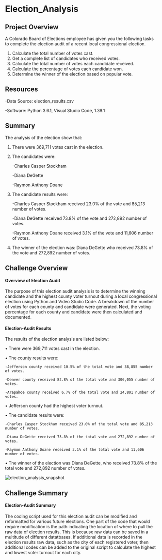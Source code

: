 # Election_Analysis

## Project Overview
A Colorado Board of Elections employee has given you the following tasks to complete the election audit of a recent local congressional election.

1. Calculate the total number of votes cast.
2. Get a complete list of candidates who received votes.
3. Calculate the total number of votes each candidate received.
4. Calculate the percentage of votes each candidate won.
5. Determine the winner of the election based on popular vote.

## Resources
-Data Source: election_results.csv

-Software: Python 3.6.1, Visual Studio Code, 1.38.1

## Summary
The analysis of the election show that:

1. There were 369,711 votes cast in the election.
2. The candidates were:

    -Charles Casper Stockham
  
    -Diana DeGette
  
    -Raymon Anthony Doane
  
3. The candidate results were:

    -Charles Casper Stockham received 23.0% of the vote and 85,213 number of votes.
  
    -Diana DeGette received 73.8% of the vote and 272,892 number of votes.
  
    -Raymon Anthony Doane received 3.1% of the vote and 11,606 number of votes.
  
4. The winner of the election was:
  Diana DeGette who received 73.8% of the vote and 272,892 number of votes.
  

## Challenge Overview
#### Overview of Election Audit

The purpose of this election audit analysis is to determine the winning candidate and the highest county voter turnout during a local congressional election using Python and Video Studio Code.  A breakdown of the number of votes for each county and candidate were generated.  Next, the voting percentage for each county and candidate were then calculated and documented.

#### Election-Audit Results

The results of the election analysis are listed below:

•	There were 369,711 votes cast in the election.

•	The county results were:

    -Jefferson county received 10.5% of the total vote and 38,855 number of votes.
    
    -Denver county received 82.8% of the total vote and 306,055 number of votes.
    
    -Arapahoe county received 6.7% of the total vote and 24,801 number of votes.
    
•	Jefferson county had the highest voter turnout.

•	The candidate results were:

    -Charles Casper Stockham received 23.0% of the total vote and 85,213 number of votes.
    
    -Diana DeGette received 73.8% of the total vote and 272,892 number of votes.
    
    -Raymon Anthony Doane received 3.1% of the total vote and 11,606 number of votes.
    
•	The winner of the election was Diana DeGette, who received 73.8% of the total vote and 272,892 number of votes.

![election_analysis_snapshot](https://user-images.githubusercontent.com/89353378/135949702-2c9ede23-75f3-4117-8d4e-79d2d49ee2d0.PNG)

## Challenge Summary
#### Election-Audit Summary
The coding script used for this election audit can be modified and reformatted for various future elections.  One part of the code that would require modification is the path indicating the location of where to pull the raw data of election results.  This is because raw data can be saved in a multitude of different datatbases.  If additional data is recorded in the election results raw data, such as the city of each registered voter, then additional codes can be added to the original script to calculate the highest and lowest voter turnout for each city.
